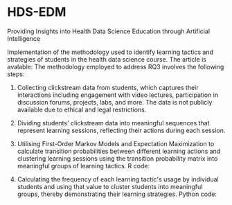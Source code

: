 # HDS-EDM
Providing Insights into Health Data Science Education through Artificial Intelligence

Implementation of the methodology used to identify learning tactics and strategies of students in the health data science course. The article is avalable: 
The methodology employed to address RQ3 involves the following steps:


1. Collecting clickstream data from students, which captures their interactions including engagement with video lectures, participation in discussion forums, projects, labs, and more. The data is not publicly available due to ethical and legal restrictions. 

2. Dividing students' clickstream data into meaningful sequences that represent learning sessions, reflecting their actions during each session. 

3. Utilising First-Order Markov Models and Expectation Maximization to calculate transition probabilities between different learning actions and clustering learning sessions using the transition probability matrix into meaningful groups of learning tactics. R code: 

4. Calculating the frequency of each learning tactic's usage by individual students and using that value to cluster students into meaningful groups, thereby demonstrating their learning strategies. Python code: 
